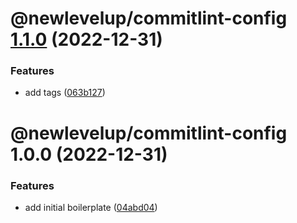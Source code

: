 # @newlevelup/commitlint-config [1.1.0](https://github.com/newlevelup/config/compare/@newlevelup/commitlint-config@1.0.0...@newlevelup/commitlint-config@1.1.0) (2022-12-31)


### Features

* add tags ([063b127](https://github.com/newlevelup/config/commit/063b1278cfc0a52b1f5aa5324371af3f48947837))

# @newlevelup/commitlint-config 1.0.0 (2022-12-31)


### Features

* add initial boilerplate ([04abd04](https://github.com/newlevelup/config/commit/04abd040bc0501f9202853794aea884aa0d31b0c))
